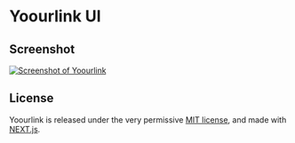 # Yoourlink UI


## Screenshot

[![Screenshot of Yoourlink][screenshot_dashboard]][website]

## License

Yoourlink is released under the very permissive [MIT license](LICENSE), and made
with [NEXT.js](https://nextjs.org/).

[screenshot_dashboard]: https://raw.githubusercontent.com/yoourlink/ui/master/public/static/images/screenshots/dashboard.png
[website]: https://www.yoourlink.com
